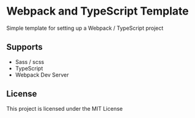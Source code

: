 # Webpack and TypeScript Template

Simple template for setting up a Webpack / TypeScript project

## Supports

- Sass / scss
- TypeScript
- Webpack Dev Server

## License

This project is licensed under the MIT License
